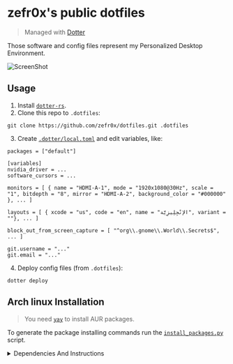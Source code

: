 # zefr0x's public dotfiles

> Managed with [Dotter](https://github.com/SuperCuber/dotter)

Those software and config files represent my Personalized Desktop Environment.

![ScreenShot](https://github.com/zefr0x/dotfiles/assets/65136727/7f795f3e-fb3c-451f-8966-a6a60fe1ad8a)

## Usage

1. Install [`dotter-rs`](https://aur.archlinux.org/packages/dotter-rs).
2. Clone this repo to `.dotfiles`:

```
git clone https://github.com/zefr0x/dotfiles.git .dotfiles
```

3. Create [`.dotter/local.toml`](.dotfiles/.dotter/local.toml) and edit variables, like:

```
packages = ["default"]

[variables]
nvidia_driver = ...
software_cursors = ...

monitors = [ { name = "HDMI-A-1", mode = "1920x1080@30Hz", scale = "1", bitdepth = "8", mirror = "HDMI-A-2", background_color = "#000000" }, ... ]

layouts = [ { xcode = "us", code = "en", name = "الإنْجِلِيزِيَّة", variant = ""}, ... ]

block_out_from_screen_capture = [ "^org\\.gnome\\.World\\.Secrets$", ... ]

git.username = "..."
git.email = "..."
```

4. Deploy config files (from `.dotfiles`):

```
dotter deploy
```

## Arch linux Installation

> You need [`yay`](https://github.com/Jguer/yay#installation) to install AUR packages.

To generate the package installing commands run the [`install_packages.py`](./install_packages.py)
script.

<details>
<summary>Dependencies And Instructions</summary>

### GUI Applications

- [Alacritty](https://alacritty.org/)
- [SQliteBrowser](https://sqlitebrowser.org/)
- [D Spy](https://apps.gnome.org/app/org.gnome.dspy/)
- [mpv](https://mpv.io/)
  - [mpv-mpris](https://github.com/hoyon/mpv-mpris)
- [swayimg](https://github.com/artemsen/swayimg)
- [Easy Effects](https://github.com/wwmm/easyeffects)
- [Helvum](https://gitlab.freedesktop.org/pipewire/helvum)
- [Qalculate!](https://qalculate.github.io/)
- [zathura](https://pwmt.org/projects/zathura/)
  - [zathura-pdf-mupdf](https://pwmt.org/projects/zathura-pdf-mupdf/)
- [PCManFM](https://github.com/lxqt/pcmanfm-qt)
  - [gvfs](https://wiki.gnome.org/Projects/gvfs)
- [System Config Printer](https://github.com/OpenPrinting/system-config-printer)
- [Dialect](https://apps.gnome.org/app/app.drey.Dialect/)
- [Hieroglyphic](https://github.com/FineFindus/Hieroglyphic)

### Desktop Environment

- [fuzzel](https://codeberg.org/dnkl/fuzzel)
  - [foxmarks](https://github.com/zefr0x/foxmarks)
- [network-manager-applet](https://gitlab.gnome.org/GNOME/network-manager-applet)
- [gnome-keyring](https://wiki.gnome.org/Projects/GnomeKeyring)
  - [Seahorse](https://wiki.gnome.org/Apps/Seahorse)
- [hyprpolkitagent](https://wiki.hyprland.org/Hypr-Ecosystem/hyprpolkitagent/)
- [greetd](https://git.sr.ht/~kennylevinsen/greetd)
  - [tuigreet](https://github.com/apognu/tuigreet)

#### Wayland

- [Niri](https://github.com/YaLTeR/niri)
  - [xwayland-satellite](https://github.com/Supreeeme/xwayland-satellite)
- [Hyprland](https://github.com/hyprwm/Hyprland)

- [uwsm](https://github.com/Vladimir-csp/uwsm)

- [xdg-desktop-portal-hyprland](https://github.com/hyprwm/xdg-desktop-portal-hyprland)
- [xdg-desktop-portal-gtk](https://github.com/flatpak/xdg-desktop-portal-gtk)
- [Waybar](https://github.com/Alexays/Waybar)
  - [lsof](https://github.com/lsof-org/lsof)
- [hyprpicker](https://github.com/hyprwm/hyprpicker)
- [hypridle](https://github.com/hyprwm/hypridle)
- [hyprlock](https://github.com/hyprwm/hyprlock)
- [wl-gammarelay-rs](https://github.com/MaxVerevkin/wl-gammarelay-rs)
- [Satty](https://github.com/gabm/Satty)
  - [grim](https://sr.ht/~emersion/grim/)
  - [slurp](https://github.com/emersion/slurp)
- [SwayNotificationCenter](https://github.com/ErikReider/SwayNotificationCenter)
  - [ianny](https://github.com/zefr0x/ianny)

Enable things:

```sh
sudo systemctl enable greetd.service
systemctl --user enable hypridle.service waybar.service swaync.service hyprpolkitagent.service
```

You need to config `greetd` by editing `/etc/greetd/config.toml` to be

```
[terminal]
vt = 1

[default_session]
command = "tuigreet --remember --remember-user-session --user-menu --time"
user = "greeter"
```

To integrate gnome-keyring add those lines to `/etc/pam.d/greetd` and `/etc/pam.d/login`

```
auth       optional     pam_gnome_keyring.so
session    optional     pam_gnome_keyring.so auto_start
```

and add this line to `/etc/pam.d/passwd`

```
password	optional	pam_gnome_keyring.so
```

Edit the `UseIn` value in `/usr/share/xdg-desktop-portal/portals/gtk.portal` and
`/usr/share/xdg-desktop-portal/portals/gnome-keyring.portal` to include `Niri` and `Hyprland`:

```
UseIn=gnome;Niri;Hyprland
```

<!-- TODO: There should be a pacman hook for this. -->

> [!Note] You will need to do this everytime you update those two XDG portals.

Create a `~/Pictures` directiory for screenshots.

### Fonts

- [Noto Fonts](https://fonts.google.com/noto)
- [0xProto Nerd](https://www.nerdfonts.com/)
- [Nerd Fonts Ubuntu](https://www.nerdfonts.com/)
- [ttf-dejavu-ib](http://dejavu-fonts.org/wiki/Main_Page)
- [Adwaita Fonts](https://gitlab.gnome.org/GNOME/adwaita-fonts)
- [Amiri](https://www.amirifont.org/)

### Themes

#### Icons

- [Papirus Icon Theme](https://github.com/PapirusDevelopmentTeam/papirus-icon-theme)

#### UI

- [kvantum](https://github.com/tsujan/Kvantum)

Prefer dark theme for GTK-4:

```shell
gsettings set org.gnome.desktop.interface color-scheme prefer-dark
```

**Flatpak allowed files:**

- `xdg-config/gtk-4.0:ro`
- `xdg-config/gtk-3.0:ro`
- `~/.dotfiles/de/gui/gtk:ro`
- `xdg-config/kdeglobals:ro`
- `xdg-config/Kvantum:ro`
- `~/.dotfiles/de/gui/qt/Kvantum:ro`

**Flatpak variables:**

- `QT_STYLE_OVERRIDE=Kvantum`

Or for the Breeze theme:

- `XDG_CURRENT_DESKTOP=KDE`
- `QT_STYLE_OVERRIDE=Breeze`

### CLI/TUI Applications/Tools

- [git](https://git-scm.com/)
  - [delta](https://github.com/dandavison/delta)
- [just](https://github.com/casey/just)
- [pastel](https://github.com/sharkdp/pastel)

### CLI/TUI Utilities

- [Open Doas](https://github.com/Duncaen/OpenDoas)
- [bat](https://github.com/sharkdp/bat)
- [fd](https://github.com/sharkdp/fd)
- [zoxide](https://github.com/ajeetdsouza/zoxide)
- [eza](https://github.com/eza-community/eza)
- [ripgrep](https://github.com/BurntSushi/ripgrep)
- [dysk](https://github.com/Canop/dysk)
- [ripdrag](https://github.com/nik012003/ripdrag)
- [broot](https://github.com/Canop/broot)
- [hyperfine](https://github.com/sharkdp/hyperfine)
- [tokei](https://github.com/XAMPPRocky/tokei)
- [less](https://www.greenwoodsoftware.com/less/)
- [jless](https://github.com/PaulJuliusMartinez/jless)
- [skim](https://github.com/lotabout/skim)
- [onefetch](https://github.com/o2sh/onefetch)
- [nvtop](https://github.com/Syllo/nvtop)
- [htop](https://htop.dev/)
- [bandwhich](https://github.com/imsnif/bandwhich)
- [imagemagick](https://imagemagick.org/)

Configure `doas` by editing `/etc/doas.conf`:

```
permit setenv :wheel
```

> [!Note] The configuration file must end with a newline.

Now you can uninstall `sudo`:

```
doas pacman -Rnsdd sudo
```

Since the `br` shell function is custom, after restarting the shell, run that:

```
br --set-install-state refused
```

### Shell

- [fish](https://fishshell.com/)
  - [Tide](https://github.com/IlanCosman/tide)
- [dash](https://en.wikipedia.org/wiki/Debian_Almquist_shell)

### Text Editors

- [Helix](https://helix-editor.com/)
- [neovim](https://neovim.io/)
- [GNOME Text Editor](https://apps.gnome.org/TextEditor/)
- [Gtranslator](https://wiki.gnome.org/Apps/Gtranslator)

### Programming Languages Tools/Compilers/Interpreters/etc...

#### Rust

- [rustup](https://github.com/rust-lang/rustup)
  - [cargo-edit](https://github.com/killercup/cargo-edit)
  - [cargo-outdated](https://github.com/kbknapp/cargo-outdated)
  - [cargo-bloat](https://github.com/RazrFalcon/cargo-bloat)
  - [cargo-nextest](https://nexte.st/)
  - [cargo-show-asm](https://github.com/pacak/cargo-show-asm)
  - [cargo-depgraph](https://github.com/jplatte/cargo-depgraph)
  - [cargo-supply-chain](https://github.com/rust-secure-code/cargo-supply-chain)
  - [cargo-deny](https://github.com/EmbarkStudios/cargo-deny)
  - [cargo-sort](https://github.com/DevinR528/cargo-sort)
- [mold](https://github.com/rui314/mold)

After installing it you need to run:

```shell
rustup default stable

rustup component add rust-analyzer
```

#### C/C++

- [base-devel](https://archlinux.org/packages/core/any/base-devel/)
- [Clang](https://clang.llvm.org/)
- [Flawfinder](https://dwheeler.com/flawfinder/)

#### Python

- [Python](https://www.python.org/)
- [uv](https://github.com/astral-sh/uv)
- [Python LSP Server](https://github.com/python-lsp/python-lsp-server)
- [Ruff](https://github.com/astral-sh/ruff)
- [mypy](http://www.mypy-lang.org/)

#### Go

- [Go](https://go.dev/)
- [gopls](https://github.com/golang/tools/tree/master/gopls)
- [go-tools](https://github.com/golang/tools)

#### JavaScript/TypeScript

- [Deno](https://deno.land/)

> [!Note] It includes most the tools needed for JS/TS.

#### LaTeX

- [texlive](https://archlinux.org/groups/x86_64/texlive/)
- [texlive-langarabic](https://archlinux.org/packages/extra/any/texlive-langarabic/)
- [texlive-langother](https://archlinux.org/packages/extra/any/texlive-langother/)
- [TexLab](https://github.com/latex-lsp/texlab)

#### Lua

- [lua-language-server](https://github.com/LuaLS/lua-language-server)

#### Other

- [Harper](https://writewithharper.com/) <sup>`Spelling Check`</sup>
- [VSCode CSS LanguageServer](https://github.com/microsoft/vscode/tree/main/extensions/css-language-features/server)
  <sup>`CSS`</sup>
- [VSCode HTML LanguageServer](https://github.com/microsoft/vscode/tree/main/extensions/html-language-features/server)
  <sup>`HTML`</sup>
- [VSCode jSON LanguageServer](https://github.com/microsoft/vscode/tree/main/extensions/json-language-features/server)
  <sup>`JSON`</sup>
- [YAML Language Server](https://github.com/redhat-developer/yaml-language-server)
  <sup>`YAML`</sup>
- [Taplo](https://taplo.tamasfe.dev/)
  <sup>`TOML`</sup>

</details>
